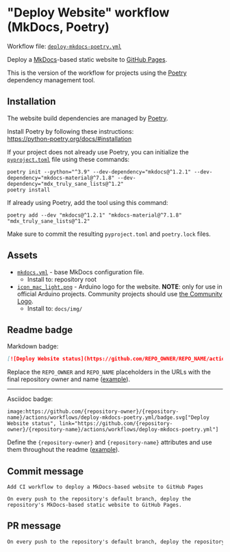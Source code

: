 # "Deploy Website" workflow (MkDocs, Poetry)

Workflow file: [`deploy-mkdocs-poetry.yml`](deploy-mkdocs-poetry.yml)

Deploy a [MkDocs](https://www.mkdocs.org/)-based static website to [GitHub Pages](https://pages.github.com/).

This is the version of the workflow for projects using the [Poetry](https://python-poetry.org/) dependency management tool.

## Installation

The website build dependencies are managed by [Poetry](https://python-poetry.org/).

Install Poetry by following these instructions:<br />
https://python-poetry.org/docs/#installation

If your project does not already use Poetry, you can initialize the [`pyproject.toml`](https://python-poetry.org/docs/pyproject/) file using these commands:

```
poetry init --python="^3.9" --dev-dependency="mkdocs@^1.2.1" --dev-dependency="mkdocs-material@^7.1.8" --dev-dependency="mdx_truly_sane_lists@^1.2"
poetry install
```

If already using Poetry, add the tool using this command:

```
poetry add --dev "mkdocs@^1.2.1" "mkdocs-material@^7.1.8" "mdx_truly_sane_lists@^1.2"
```

Make sure to commit the resulting `pyproject.toml` and `poetry.lock` files.

## Assets

- [`mkdocs.yml`](assets/mkdocs/mkdocs.yml) - base MkDocs configuration file.
  - Install to: repository root
- [`icon_mac_light.png`](assets/mkdocs/icon_mac_light.png) - Arduino logo for the website. **NOTE**: only for use in official Arduino projects. Community projects should use [the Community Logo](https://www.arduino.cc/en/Trademark/CommunityLogo).
  - Install to: `docs/img/`

## Readme badge

Markdown badge:

```markdown
[![Deploy Website status](https://github.com/REPO_OWNER/REPO_NAME/actions/workflows/deploy-mkdocs-poetry.yml/badge.svg)](https://github.com/REPO_OWNER/REPO_NAME/actions/workflows/deploy-mkdocs-poetry.yml)
```

Replace the `REPO_OWNER` and `REPO_NAME` placeholders in the URLs with the final repository owner and name ([example](https://raw.githubusercontent.com/arduino-libraries/ArduinoIoTCloud/master/README.md)).

---

Asciidoc badge:

```adoc
image:https://github.com/{repository-owner}/{repository-name}/actions/workflows/deploy-mkdocs-poetry.yml/badge.svg["Deploy Website status", link="https://github.com/{repository-owner}/{repository-name}/actions/workflows/deploy-mkdocs-poetry.yml"]
```

Define the `{repository-owner}` and `{repository-name}` attributes and use them throughout the readme ([example](https://raw.githubusercontent.com/arduino-libraries/WiFiNINA/master/README.adoc)).

## Commit message

```
Add CI workflow to deploy a MkDocs-based website to GitHub Pages

On every push to the repository's default branch, deploy the repository's MkDocs-based static website to GitHub Pages.
```

## PR message

```markdown
On every push to the repository's default branch, deploy the repository's [MkDocs](https://www.mkdocs.org/)-based static website to [GitHub Pages](https://pages.github.com/).
```
